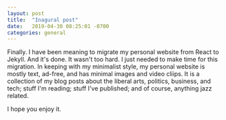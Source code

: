 ```yaml
---
layout: post
title:  "Inagural post"
date:   2019-04-30 08:25:01 -0700
categories: general
---
```


Finally. I have been meaning to migrate my personal website from React to Jekyll. And it's done. It wasn't too hard. I just needed to make time for this migration. In keeping with my minimalist style, my personal website is mostly text, ad-free, and has minimal images and video cliips. It is a collection of my blog posts about the liberal arts, politics, business, and tech; stuff I'm reading; stuff I've published; and of course, anything jazz related.

I hope you enjoy it.